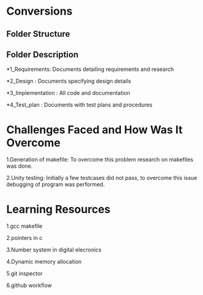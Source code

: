 # Conversions

## Folder Structure
## Folder	Description

*1_Requirements:	Documents detailing requirements and research

*2_Design :	Documents specifying design details

*3_Implementation :  All code and documentation

*4_Test_plan	: Documents with test plans and procedures
 
 # Challenges Faced and How Was It Overcome
 
 1.Generation of makefile: To overcome this problem research on makefiles was done.
 
 2.Unity testing: Initially a few testcases did not pass, to overcome this issue debugging of program was performed.
 # Learning Resources
 
  1.gcc makefile
  
  2.pointers in c
  
  3.Number system in digital elecronics
  
  4.Dynamic memory allocation
  
  5.git inspector
  
  6.github workflow
